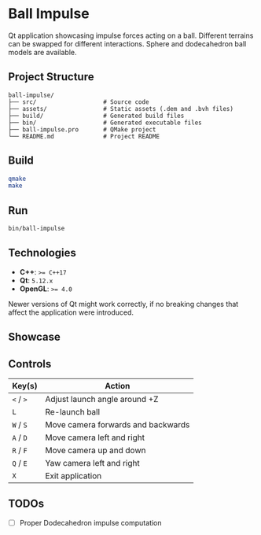# Ball Impulse

Qt application showcasing impulse forces acting on a ball.
Different terrains can be swapped for different interactions.
Sphere and dodecahedron ball models are available.

## Project Structure

```plaintext
ball-impulse/
├── src/                   # Source code
├── assets/                # Static assets (.dem and .bvh files)
├── build/                 # Generated build files
├── bin/                   # Generated executable files
├── ball-impulse.pro       # QMake project
└── README.md              # Project README
```

## Build

```bash
qmake
make
```

## Run

```bash
bin/ball-impulse
```

## Technologies

* **C++**: `>= C++17`
* **Qt**: `5.12.x`
* **OpenGL**: `>= 4.0`

Newer versions of Qt might work correctly, if no breaking changes that affect the application were introduced.

## Showcase



## Controls

| Key(s)    | Action                             |
|-----------|------------------------------------|
| `<` / `>` | Adjust launch angle around +Z      |
| `L`       | Re-launch ball                     |
| `W` / `S` | Move camera forwards and backwards |
| `A` / `D` | Move camera left and right         |
| `R` / `F` | Move camera up and down            |
| `Q` / `E` | Yaw camera left and right          |
| `X`       | Exit application                   |

## TODOs

* [ ] Proper Dodecahedron impulse computation